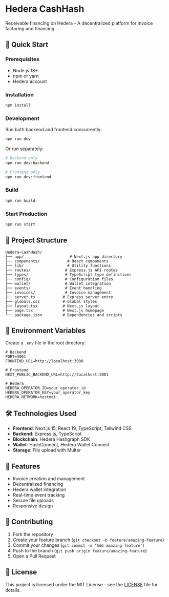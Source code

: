 # Hedera CashHash

Receivable financing on Hedera - A decentralized platform for invoice factoring and financing.

## 🚀 Quick Start

### Prerequisites
- Node.js 18+ 
- npm or yarn
- Hedera account

### Installation

```bash
npm install
```

### Development

Run both backend and frontend concurrently:

```bash
npm run dev
```

Or run separately:

```bash
# Backend only
npm run dev:backend

# Frontend only  
npm run dev:frontend
```

### Build

```bash
npm run build
```

### Start Production

```bash
npm run start
```

## 📁 Project Structure

```
Hedera-CashHash/
├── app/                    # Next.js app directory
├── components/            # React components
├── lib/                   # Utility functions
├── routes/               # Express.js API routes
├── types/                # TypeScript type definitions
├── config/               # Configuration files
├── wallet/               # Wallet integration
├── events/               # Event handling
├── invoices/             # Invoice management
├── server.ts            # Express server entry
├── globals.css          # Global styles
├── layout.tsx           # Next.js layout
├── page.tsx             # Next.js homepage
└── package.json         # Dependencies and scripts
```

## 🔧 Environment Variables

Create a `.env` file in the root directory:

```env
# Backend
PORT=3001
FRONTEND_URL=http://localhost:3000

# Frontend
NEXT_PUBLIC_BACKEND_URL=http://localhost:3001

# Hedera
HEDERA_OPERATOR_ID=your_operator_id
HEDERA_OPERATOR_KEY=your_operator_key
HEDERA_NETWORK=testnet
```

## 🛠️ Technologies Used

- **Frontend**: Next.js 15, React 19, TypeScript, Tailwind CSS
- **Backend**: Express.js, TypeScript
- **Blockchain**: Hedera Hashgraph SDK
- **Wallet**: HashConnect, Hedera Wallet Connect
- **Storage**: File upload with Multer

## 📖 Features

- Invoice creation and management
- Decentralized financing
- Hedera wallet integration
- Real-time event tracking
- Secure file uploads
- Responsive design

## 🤝 Contributing

1. Fork the repository
2. Create your feature branch (`git checkout -b feature/amazing-feature`)
3. Commit your changes (`git commit -m 'Add amazing feature'`)
4. Push to the branch (`git push origin feature/amazing-feature`)
5. Open a Pull Request

## 📄 License

This project is licensed under the MIT License - see the [LICENSE](LICENSE) file for details.